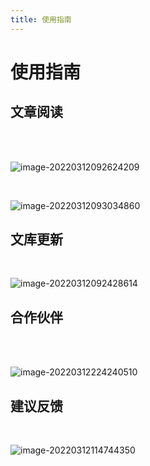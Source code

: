 ```yaml
---
title: 使用指南
---
```


# 使用指南

## 文章阅读

<a-alert type="success" message="网络测绘标签可以用于快速找到与文章相同的Web站点 (默认FOFA语法)" description="" showIcon>
</a-alert>
<br/>

<a-alert type="success" message="涉及代码审计等文章，配置了代码高亮，让研究者有更好的阅读体验" description="" showIcon>
</a-alert>
<br/>

![image-20220312092624209](https://security-1310978225.cos.ap-beijing.myqcloud.com/public/img/image-20220312092624209.png)



<a-alert type="success" message="文库中配置了内容搜索，可以快速找到想要看的文章，同样，每一篇文章都进行了分类，鼠标放在模块上就可以看到各个小分类" description="" showIcon>
</a-alert>
<br/>

![image-20220312093034860](https://security-1310978225.cos.ap-beijing.myqcloud.com/public/img/image-20220312093034860.png)



## 文库更新

<a-alert type="success" message="在更新日志模块可以快速了解文库最近更新文章以及未来动态" description="" showIcon>
</a-alert>
<br/>

![image-20220312092428614](https://security-1310978225.cos.ap-beijing.myqcloud.com/public/img/image-20220312092428614.png)

## 合作伙伴

<a-alert type="success" message="如果你的项目或公司想获取更多的曝光量，让更多的安全研究者获知，可以将你的项目按照已有模版发送至邮箱 ameliezoie6230@gmail.com,通过审核后将会出现在友情链接模块中" description="" showIcon>
</a-alert>
<br/>
<template>
  <a-steps>
    <a-step status="finish" title="发送邮件">
      <a-icon slot="icon" type="user" />
    </a-step>
    <a-step status="finish" title="验证项目真实性">
      <a-icon slot="icon" type="solution" />
    </a-step>
    <a-step status="process" title="一周同步一次">
      <a-icon slot="icon" type="loading" />
    </a-step>
    <a-step status="wait" title="推至友情链接模块">
      <a-icon slot="icon" type="smile-o" />
    </a-step>
  </a-steps>
</template>


<br/>

![image-20220312224240510](https://security-1310978225.cos.ap-beijing.myqcloud.com/public/img/image-20220312224240510.png)

## 建议反馈

<a-alert type="success" message="在建议反馈模块大家可以登录Github后，提出文库建设意见或对文章进行修正，当然啦，大家也可以在里面聊聊天～" description="" showIcon>
</a-alert>
<br/>

![image-20220312114744350](https://security-1310978225.cos.ap-beijing.myqcloud.com/public/img/image-20220312114744350.png)